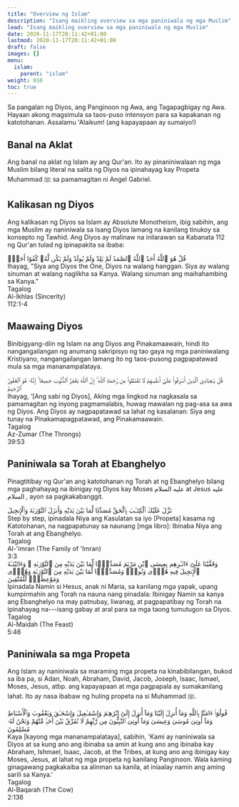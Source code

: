 ```yaml
---
title: "Overview ng Islam"
description: "Isang maikling overview sa mga paniniwala ng mga Muslim"
lead: "Isang maikling overview sa mga paniniwala ng mga Muslim"
date: 2020-11-17T20:11:42+01:00
lastmod: 2020-11-17T20:11:42+01:00
draft: false
images: []
menu:
  islam:
    parent: "islam"
weight: 010
toc: true
---
```

Sa pangalan ng Diyos, ang Panginoon ng Awa, ang Tagapagbigay ng Awa. Hayaan akong magsimula sa taos-puso
intensyon para sa kapakanan ng katotohanan. Assalamu 'Alaikum! (ang kapayapaan ay sumaiyo!)

## Banal na Aklat
Ang banal na aklat ng Islam ay ang Qur'an. Ito ay pinaniniwalaan ng mga Muslim bilang literal na salita ng Diyos na ipinahayag kay Propeta Muhammad <span class="quran-inline">ﷺ</span> sa pamamagitan ni Angel Gabriel.

## Kalikasan ng Diyos
Ang kalikasan ng Diyos sa Islam ay Absolute Monotheism, ibig sabihin, ang mga Muslim ay naniniwala sa Isang Diyos lamang na kanilang tinukoy sa konsepto ng Tawhid. Ang Diyos ay malinaw na inilarawan sa Kabanata 112 ng Qur'an tulad ng ipinapakita sa ibaba:
<div class="quran-wrapper">
    <div class="quran-verse">
        <div class="quran">
            قُلْ هُوَ ٱللَّهُ أَحَدٌ
            ٱللَّهُ ٱلصَّمَدُ
            لَمْ يَلِدْ وَلَمْ يُولَدْ
            وَلَمْ يَكُن لَّهُۥ كُفُوًا أَحَدٌۢ
        </div>
        <div class="translation">
            Ihayag, "Siya ang Diyos <span class="emphasize">the One</span>,
            Diyos na walang hanggan.
            Siya ay walang sinuman at walang naglikha sa Kanya.
            Walang sinuman ang maihahambing sa Kanya."
        </div>  
    </div>
    <div class="verse-no">
        <div class="book" style="width:25%;">Tagalog</div>
        <div class="chapter" style="width:50%;">Al-Ikhlas (Sincerity)</div>
        <div class="chapter-verse" style="width:25%;">112:1-4</div>
    </div>  
</div>

## Maawaing Diyos
Binibigyang-diin ng Islam na ang Diyos ang Pinakamaawain, hindi ito nangangailangan ng anumang sakripisyo ng tao gaya ng mga paniniwalang Kristiyano, nangangailangan lamang ito ng taos-pusong pagpapatawad mula sa mga mananampalataya.
<div class="quran-wrapper">
    <div class="quran-verse">
        <div class="quran">
            قُلْ يَـٰعِبَادِىَ ٱلَّذِينَ أَسْرَفُوا۟ عَلَىٰٓ أَنفُسِهِمْ لَا تَقْنَطُوا۟ مِن رَّحْمَةِ ٱللَّهِ ۚ إِنَّ ٱللَّهَ يَغْفِرُ ٱلذُّنُوبَ جَمِيعًا ۚ إِنَّهُۥ هُوَ ٱلْغَفُورُ ٱلرَّحِيمُ
        </div>
        <div class="translation">
            Ihayag, ‘[Ang sabi ng Diyos], Aking mga lingkod na nagkasala sa pamamagitan ng inyong pagmamalabis, <span class="emphasize">huwag mawalan ng pag-asa sa awa ng Diyos. Ang Diyos ay nagpapatawad sa lahat ng kasalanan</span>: Siya ang tunay na Pinakamapagpatawad, ang Pinakamaawain.
        </div>  
    </div>
    <div class="verse-no">
        <div class="book" style="width:25%;">Tagalog</div>
        <div class="chapter" style="width:50%;">Az-Zumar (The Throngs)</div>
        <div class="chapter-verse" style="width:25%;">39:53</div>
    </div>   
</div>

## Paniniwala sa Torah at Ebanghelyo
Pinagtitibay ng Qur'an ang katotohanan ng Torah at ng Ebanghelyo bilang mga paghahayag na ibinigay ng Diyos kay Moses <span class="quran-inline">عليه السلام</span> at Jesus <span class="quran-inline">عليه السلام </span>, ayon sa pagkakabanggit.
<div class="quran-wrapper">
    <div class="quran-verse">
        <div class="quran">
            نَزَّلَ عَلَيْكَ ٱلْكِتَـٰبَ بِٱلْحَقِّ مُصَدِّقًۭا لِّمَا بَيْنَ يَدَيْهِ وَأَنزَلَ ٱلتَّوْرَىٰةَ وَٱلْإِنجِيلَ
        </div>
        <div class="translation">
            Step by step, ipinadala Niya ang Kasulatan sa iyo [Propeta] kasama ng Katotohanan, na nagpapatunay sa naunang [mga libro]: Ibinaba Niya ang <span class="emphasize">Torah</span> at ang <span class="emphasize" >Ebanghelyo</span>.
        </div>  
    </div>
    <div class="verse-no">
        <div class="book" style="width:25%;">Tagalog</div>
        <div class="chapter" style="width:50%;">Al-'imran (The Family of 'Imran)</div>
        <div class="chapter-verse" style="width:25%;">3:3</div>
    </div>  
</div>

<div class="quran-wrapper">
    <div class="quran-verse">
        <div class="quran">
            وَقَفَّيْنَا عَلَىٰٓ ءَاثَـٰرِهِم بِعِيسَى ٱبْنِ مَرْيَمَ مُصَدِّقًۭا لِّمَا بَيْنَ يَدَيْهِ مِنَ ٱلتَّوْرَىٰةِ ۖ وَءَاتَيْنَـٰهُ ٱلْإِنجِيلَ فِيهِ هُدًۭى وَنُورٌۭ وَمُصَدِّقًۭا لِّمَا بَيْنَ يَدَيْهِ مِنَ ٱلتَّوْرَىٰةِ وَهُدًۭى وَمَوْعِظَةًۭ لِّلْمُتَّقِينَ
        </div>
        <div class="translation">
            Ipinadala Namin si Hesus, anak ni Maria, sa kanilang mga yapak, upang kumpirmahin ang <span class="emphasize">Torah</span> na nauna nang pinadala: Ibinigay Namin sa kanya ang <span class="emphasize">Ebanghelyo</span> na may patnubay, liwanag, at pagpapatibay ng Torah na ipinahayag na---isang gabay at aral para sa mga taong tumutugon sa Diyos.
        </div>  
    </div>
    <div class="verse-no">
        <div class="book" style="width:25%;">Tagalog</div>
        <div class="chapter" style="width:50%;">Al-Maidah (The Feast)</div>
        <div class="chapter-verse" style="width:25%;">5:46</div>
    </div>  
</div>

## Paniniwala sa mga Propeta
Ang Islam ay naniniwala sa maraming mga propeta na kinabibilangan, bukod sa iba pa, si Adan, Noah, Abraham, David, Jacob, Joseph, Isaac, Ismael, Moses, Jesus, atbp. ang kapayapaan at mga pagpapala ay sumakanilang lahat. Ito ay nasa ibabaw ng huling propeta na si Muhammad <span class="quran-inline">ﷺ</span>.
<div class="quran-wrapper">
    <div class="quran-verse">
        <div class="quran">
            قُولُوٓا۟ ءَامَنَّا بِٱللَّهِ وَمَآ أُنزِلَ إِلَيْنَا وَمَآ أُنزِلَ إِلَىٰٓ إِبْرَٰهِـۧمَ وَإِسْمَـٰعِيلَ وَإِسْحَـٰقَ وَيَعْقُوبَ وَٱلْأَسْبَاطِ وَمَآ أُوتِىَ مُوسَىٰ وَعِيسَىٰ وَمَآ أُوتِىَ ٱلنَّبِيُّونَ مِن رَّبِّهِمْ لَا نُفَرِّقُ بَيْنَ أَحَدٍۢ مِّنْهُمْ وَنَحْنُ لَهُۥ مُسْلِمُونَ
        </div>
        <div class="translation">
            Kaya [kayong mga mananampalataya], sabihin, 'Kami ay naniniwala sa Diyos at sa kung ano ang ibinaba sa amin at kung ano ang ibinaba kay <span class="emphasize">Abraham</span>, <span class="emphasize">Ishmael</span>, <span class="emphasize">Isaac</span>, <span class="emphasize">Jacob</span>, at <span class="emphasize">the Tribes</span>, at kung ano ang ibinigay kay <span class="emphasize">Moses</span>, <span class="emphasize">Jesus</span>, at <span class="emphasize">lahat ng mga propeta</span> ng kanilang Panginoon. Wala kaming ginagawang pagkakaiba sa alinman sa kanila, at iniaalay namin ang aming sarili sa Kanya.'
        </div>  
    </div>
    <div class="verse-no">
        <div class="book" style="width:25%;">Tagalog</div>
        <div class="chapter" style="width:50%;">Al-Baqarah (The Cow)</div>
        <div class="chapter-verse" style="width:25%;">2:136</div>
    </div>  
</div>
